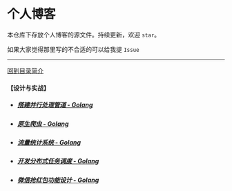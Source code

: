 # 个人博客

本仓库下存放个人博客的源文件。持续更新，欢迎 `star`。

如果大家觉得那里写的不合适的可以给我提 `Issue`

---

[回到目录简介](../README.md)


#### 【设计与实战】

- ##### [搭建并行处理管道 - Golang](../design/golang_pipeline/golang_pipeline.md)  
- ##### [原生爬虫 - Golang](../design/golang_crawler/golang_crawler.md)  
- ##### [流量统计系统 - Golang](../design/golang_analysis/golang_analysis.md)  
- ##### [开发分布式任务调度 - Golang](../design/golang_crontab/golang_crontab.md)  
- ##### [微信抢红包功能设计 - Golang](../design/red_envelope/red_envelope.md)  
